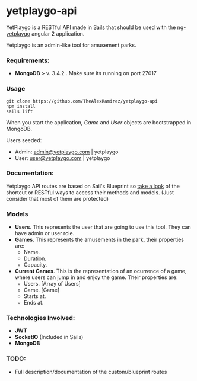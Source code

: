 # yetplaygo-api

YetPlaygo is a RESTful API made in [Sails](http://sailsjs.org) that should be used with the [ng-yetplaygo](https://github.com/TheAlexRamirez/ngyetplaygo) angular 2 application.

Yetplaygo is an admin-like tool for amusement parks.

### Requirements:
 - **MongoDB** > v.  3.4.2 . Make sure its running on port 27017

### Usage
    git clone https://github.com/TheAlexRamirez/yetplaygo-api
    npm install
    sails lift

When you start the application, _Game_ and _User_ objects are bootstrapped in MongoDB.

Users seeded:
  - Admin: admin@yetplaygo.com | yetplaygo
  - User: user@yetplaygo.com | yetplaygo

### Documentation:
Yetplaygo API routes are based on Sail's Blueprint so [take a look](http://sailsjs.com/documentation/reference/blueprint-api) of the shortcut or RESTful ways to access their methods and models. (Just consider that most of them are protected)

### Models
  - **Users**. This represents the user that are going to use this tool. They can have admin or user role.
  - **Games**. This represents the amusements in the park, their properties are:
    -   Name.
    -   Duration.
    -   Capacity.
  - **Current Games**. This is the representation of an ocurrence of a game, where users can jump in and enjoy the game. Their properties are:
    -   Users. [Array of Users]
    -   Game. [Game]
    -   Starts at.
    -   Ends at.

### Technologies Involved:
 - **JWT**
 - **SocketIO** (Included in Sails)
 - **MongoDB**

### TODO:
  - Full description/documentation of the custom/blueprint routes
